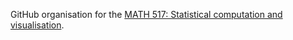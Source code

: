 GitHub organisation for the [MATH 517: Statistical computation and visualisation](https://math-517.github.io/math_517_website/).
